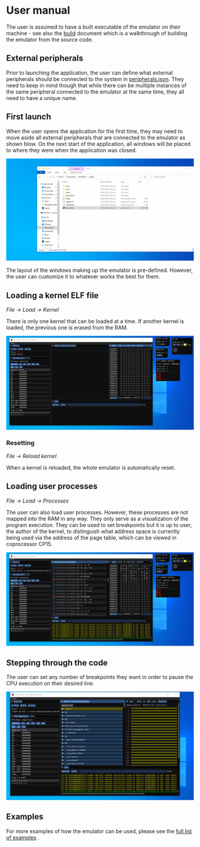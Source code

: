 # User manual

The user is assumed to have a built executable of the emulator on their machine - see also the [build](build.md) document which is a walkthrough of building the emulator from the source code.

## External peripherals

Prior to launching the application, the user can define what external peripherals should be connected to the system in [peripherals.json](../peripherals.json). They need to keep in mind though that while there can be multiple instances of the same peripheral connected to the emulator at the same time, they all need to have a unique name.

## First launch

When the user opens the application for the first time, they may need to move aside all external peripherals that are connected to the emulator as shown blow. On the next start of the application, all windows will be placed to where they were when the application was closed.

<img src="../misc/screenshots/user_manual/first_launch.gif">

The layout of the windows making up the emulator is pre-defined. However, the user can customize it to whatever works the best for them.

## Loading a kernel ELF file

*File -> Load -> Kernel*

There is only one kernel that can be loaded at a time. If another kernel is loaded, the previous one is erased from the RAM.

<img src="../misc/screenshots/user_manual/kernel_loading.gif">

### Resetting

*File -> Reload kernel*

When a kernel is reloaded, the whole emulator is automatically reset.

## Loading user processes

*File -> Load -> Processes*

The user can also load user processes. However, these processes are not mapped into the RAM in any way. They only serve as a visualization of the program execution. They can be used to set breakpoints but it is up to user, the author of the kernel, to distinguish what address space is currently being used via the address of the page table, which can be viewed in coprocessor CP15.

<img src="../misc/screenshots/user_manual/process_loading.gif">

## Stepping through the code

The user can set any number of breakpoints they want in order to pause the CPU execution on their desired line.

<img src="../misc/screenshots/user_manual/breakpoints.gif">


## Examples

For more examples of how the emulator can be used, please see the [full list of examples](../examples/README.md) .